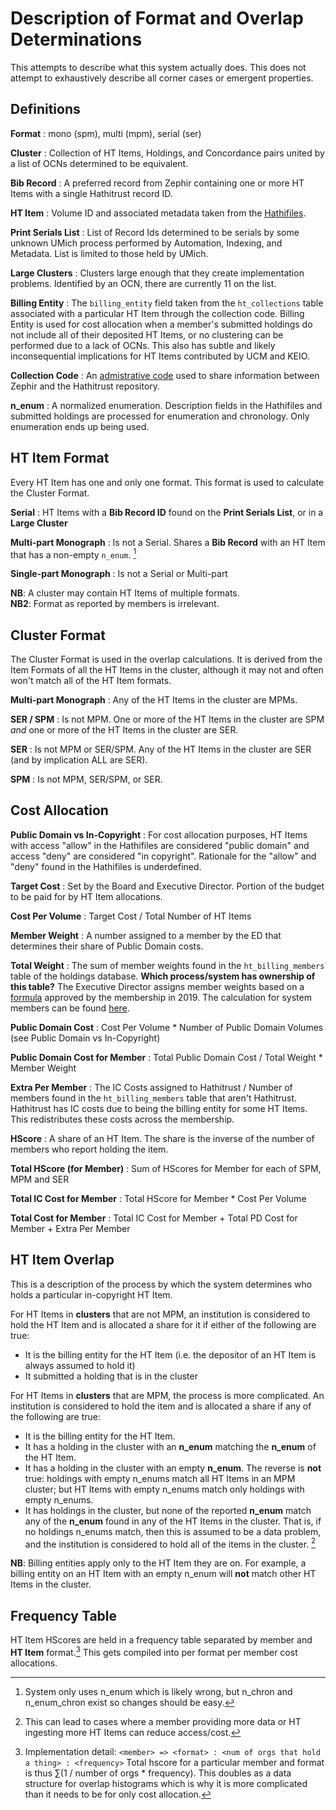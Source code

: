 # Description of Format and Overlap Determinations #
This attempts to describe what this system actually does. This does not attempt to exhaustively describe all corner cases or emergent properties.

## Definitions ##
**Format**
: mono (spm), multi (mpm), serial (ser)

**Cluster**
: Collection of HT Items, Holdings, and Concordance pairs united by a list of OCNs determined to be equivalent.

**Bib Record**
: A preferred record from Zephir containing one or more HT Items with a single Hathitrust record ID.

**HT Item**
: Volume ID and associated metadata taken from the [Hathifiles](https://www.hathitrust.org/hathifiles).

**Print Serials List**
: List of Record Ids determined to be serials by some unknown UMich process performed by Automation, Indexing, and Metadata. List is limited to those held by UMich.

**Large Clusters**
: Clusters large enough that they create implementation problems. Identified by an OCN, there are currently 11 on the list.

**Billing Entity**
: The `billing_entity` field taken from the `ht_collections` table associated with a particular HT Item through the collection code. Billing Entity is used for cost allocation when a member's submitted holdings do not include all of their deposited HT Items, or no clustering can be performed due to a lack of OCNs. This also has subtle and likely inconsequential implications for HT Items contributed by UCM and KEIO.

**Collection Code**
: An [admistrative code](https://www.hathitrust.org/internal_codes) used to share information between Zephir and the Hathitrust repository.

**n_enum**
: A normalized enumeration. Description fields in the Hathifiles and submitted holdings are processed for enumeration and chronology. Only enumeration ends up being used. 


## HT Item Format ##
Every HT Item has one and only one format. This format is used to calculate the Cluster Format.

**Serial**
: HT Items with a **Bib Record ID** found on the **Print Serials List**, or in a **Large Cluster** 

**Multi-part Monograph**
: Is not a Serial. Shares a **Bib Record** with an HT Item that has a non-empty `n_enum`. [^1]

**Single-part Monograph**
: Is not a Serial or Multi-part

**NB**: A cluster may contain HT Items of multiple formats.  
**NB2**: Format as reported by members is irrelevant.

## Cluster Format ##
The Cluster Format is used in the overlap calculations. It is derived from the Item Formats of all the HT Items in the cluster, although it may not and often won't match all of the HT Item formats.

**Multi-part Monograph**
: Any of the HT Items in the cluster are MPMs.

**SER / SPM**
: Is not MPM. One or more of the HT Items in the cluster are SPM _and_ one or more of the HT Items in the cluster are SER.

**SER**
: Is not MPM or SER/SPM. Any of the HT Items in the cluster are SER (and by implication ALL are SER).

**SPM**
: Is not MPM, SER/SPM, or SER.

## Cost Allocation ##

**Public Domain vs In-Copyright**
: For cost allocation purposes, HT Items with access "allow" in the Hathifiles are considered "public domain" and access "deny" are considered "in copyright". Rationale for the "allow" and "deny" found in the Hathifiles is underdefined. 

**Target Cost**
: Set by the Board and Executive Director. Portion of the budget to be paid for by HT Item allocations.

**Cost Per Volume**
: Target Cost / Total Number of HT Items

**Member Weight**
: A number assigned to a member by the ED that determines their share of Public Domain costs. 

**Total Weight**
: The sum of member weights found in the `ht_billing_members` table of the holdings database. **Which process/system has ownership of this table?**
  The Executive Director assigns member weights based on a [formula](https://www.hathitrust.org/Cost) approved by the membership in 2019. The calculation for system members can be found [here](https://docs.google.com/spreadsheets/d/1C74IUynslWOSCAkdlcLO8jgRDvuXq-JcQUsyapD9JEI/edit?usp=sharing).

**Public Domain Cost**
: Cost Per Volume * Number of Public Domain Volumes (see Public Domain vs In-Copyright)

**Public Domain Cost for Member**
: Total Public Domain Cost / Total Weight * Member Weight

**Extra Per Member**
: The IC Costs assigned to Hathitrust / Number of members found in the `ht_billing_members` table that aren't Hathitrust. Hathitrust has IC costs due to being the billing entity for some HT Items. This redistributes these costs across the membership.

**HScore**
: A share of an HT Item. The share is the inverse of the number of members who report holding the item.

**Total HScore (for Member)**
: Sum of HScores for Member for each of SPM, MPM and SER

**Total IC Cost for Member**
: Total HScore for Member * Cost Per Volume

**Total Cost for Member**
: Total IC Cost for Member + Total PD Cost for Member + Extra Per Member


## HT Item Overlap ##
This is a description of the process by which the system determines who holds a particular in-copyright HT Item. 

For HT Items in **clusters** that are not MPM, an institution is considered to hold the HT Item and is allocated a share for it if either of the following are true:
- It is the billing entity for the HT Item (i.e. the depositor of an HT Item is always assumed to hold it)
- It submitted a holding that is in the cluster

For HT Items in **clusters** that are MPM, the process is more complicated. An institution is considered to hold the item and is allocated a share if any of the following are true:
- It is the billing entity for the HT Item.
- It has a holding in the cluster with an **n_enum** matching the **n_enum** of the HT Item.
- It has a holding in the cluster with an empty **n_enum**. The reverse is **not** true: holdings with empty n_enums match all HT Items in an MPM cluster; but HT Items with empty n_enums match only holdings with empty n_enums.
- It has holdings in the cluster, but none of the reported **n_enum** match any of the **n_enum** found in any of the HT Items in the cluster. That is, if no holdings n_enums match, then this is assumed to be a data problem, and the institution is considered to hold all of the items in the cluster. [^2]

**NB**: Billing entities apply only to the HT Item they are on. For example, a billing entity on an HT Item with an empty n_enum will **not** match other HT Items in the cluster.

## Frequency Table ##
HT Item HScores are held in a frequency table separated by member and **HT Item** format.[^3] This gets compiled into per format per member cost allocations. 

[^1]: System only uses n_enum which is likely wrong, but n_chron and n_enum_chron exist so changes should be easy.

[^2]: This can lead to cases where a member providing more data or HT ingesting more HT Items can reduce access/cost.

[^3]: Implementation detail: `<member> => <format> : <num of orgs that hold a thing> : <frequency>`
Total hscore for a particular member and format is thus  ∑(1 / number of orgs * frequency). This doubles as a data structure for overlap histograms which is why it is more complicated than it needs to be for only cost allocation.
